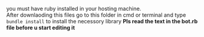  you must have ruby installed in your hosting machine.                                                                       
 After downlaoding this files go to this folder in cmd or terminal and type `bundle install` to install the necessory library
 **Pls read the text in the bot.rb file before u start editing it**
